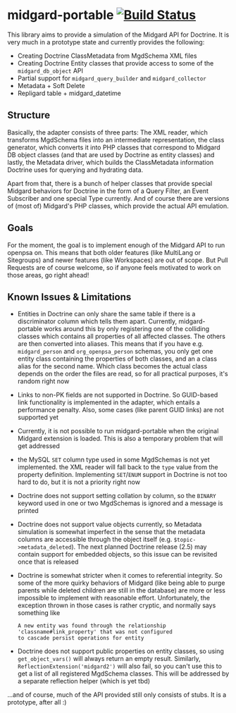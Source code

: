 midgard-portable [![Build Status](https://travis-ci.org/flack/midgard-portable.png?branch=master)](https://travis-ci.org/flack/midgard-portable)
================

This library aims to provide a simulation of the Midgard API for Doctrine. 
It is very much in a prototype state and currently provides the following:

 - Creating Doctrine ClassMetadata from MgdSchema XML files
 - Creating Doctrine Entity classes that provide access to some of the ``midgard_db_object`` API
 - Partial support for ``midgard_query_builder`` and ``midgard_collector``
 - Metadata + Soft Delete
 - Repligard table + midgard_datetime

Structure
--------

Basically, the adapter consists of three parts: The XML reader, which transforms MgdSchema files into an intermediate 
representation, the class generator, which converts it into PHP classes that correspond to Midgard DB object classes 
(and that are used by Doctrine as entity classes) and lastly, the Metadata driver, which builds the ClassMetadata 
information Doctrine uses for querying and hydrating data.

Apart from that, there is a bunch of helper classes that provide special Midgard behaviors for Doctrine in the form
of a Query Filter, an Event Subscriber and one special Type currently. And of course there are versions of (most of) 
Midgard's PHP classes, which provide the actual API emulation.

Goals
-----

For the moment, the goal is to implement enough of the Midgard API to run openpsa on. This means that both older
features (like MultiLang or Sitegroups) and newer features (like Workspaces) are out of scope. But Pull Requests 
are of course welcome, so if anyone feels motivated to work on those areas, go right ahead!

Known Issues & Limitations
--------------------------

 - Entities in Doctrine can only share the same table if there is a discriminator column which tells them apart.
   Currently, midgard-portable works around this by only registering one of the colliding classes which contains
   all properties of all affected classes. The others are then converted into aliases. This means that 
   if you have e.g. ``midgard_person`` and ``org_openpsa_person`` schemas, you only get one entity class containing 
   the properties of both classes, and an a class alias for the second name. Which class becomes the actual class 
   depends on the order the files are read, so for all practical purposes, it's random right now
   
 - Links to non-PK fields are not supported in Doctrine. So GUID-based link functionality is implemented in the adapter,
   which entails a performance penalty. Also, some cases (like parent GUID links) are not supported yet
   
 - Currently, it is not possible to run midgard-portable when the original Midgard extension is loaded. This is
   also a temporary problem that will get addressed

 - the MySQL ``SET`` column type used in some MgdSchemas is not yet implemented. the XML reader will fall back to 
   the ``type`` value from the property definition. Implementing ``SET``/``ENUM`` support in Doctrine is not too hard to do,
   but it is not a priority right now
   
 - Doctrine does not support setting collation by column, so the ``BINARY`` keyword used in one or two MgdSchemas is 
   ignored and a message is printed
   
 - Doctrine does not support value objects currently, so Metadata simulation is somewhat imperfect in the sense 
   that the metadata columns are accessible through the object itself (e.g. ``$topic->metadata_deleted``). The 
   next planned Doctrine release (2.5) may contain support for embedded objects, so this issue can be revisited
   once that is released

 - Doctrine is somewhat stricter when it comes to referential integrity. So some of the more quirky behaviors of
   Midgard (like being able to purge parents while deleted children are still in the database) are more or less
   impossible to implement with reasonable effort. Unfortunately, the exception thrown in those cases is rather 
   cryptic, and normally says something like 

   ```
   A new entity was found through the relationship 'classname#link_property' that was not configured 
   to cascade persist operations for entity
   ```
 - Doctrine does not support public properties on entity classes, so using ``get_object_vars()`` will always return 
   an empty result. Similarly, ``ReflectionExtension('midgard2')`` will also fail, so you can't use this to get a list
   of all registered MgdSchema classes. This will be addressed by a separate reflection helper (which is yet tbd)

...and of course, much of the API provided still only consists of stubs. It is a prototype, after all :)
